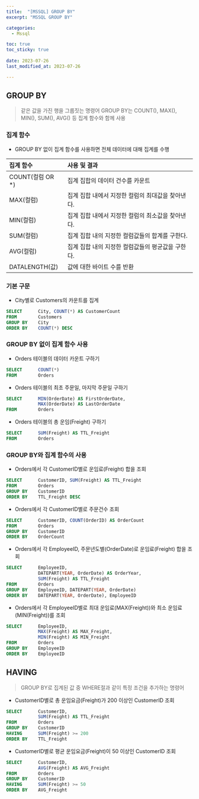 ```yaml
---
title:  "[MSSQL] GROUP BY" 
excerpt: "MSSQL GROUP BY"

categories:
  - Mssql

toc: true
toc_sticky: true
 
date: 2023-07-26
last_modified_at: 2023-07-26

---
```

## GROUP BY
> 같은 값을 가진 행을 그룹짓는 명령어
> GROUP BY는 COUNT(), MAX(), MIN(), SUM(), AVG() 등 집계 함수와 함께 사용

### 집계 함수
- GROUP BY 없이 집계 함수를 사용하면 전체 데이터에 대해 집계를 수행

| 집계 함수          | 사용 및 결과                      |
|:---------------|:-----------------------------|
| COUNT(컬럼 OR *) | 집계 집합의 데이터 건수를 카운트           |
| MAX(컬럼)        | 집계 집합 내에서 지정한 컬럼의 최대값을 찾아낸다. |
| MIN(컬럼)        | 집계 집합 내에서 지정한 컬럼의 최소값을 찾아낸다. |
| SUM(컬럼)        | 집계 집합 내의 지정한 컬럼값들의 합계를 구한다.  |
| AVG(컬럼)        | 집계 집합 내의 지정한 컬럼값들의 평균값을 구한다. |
| DATALENGTH(값)  | 값에 대한 바이트 수를 반환              |

### 기본 구문
- City별로 Customers의 카운트를 집계
```sql
SELECT      City, COUNT(*) AS CustomerCount
FROM        Customers
GROUP BY    City
ORDER BY    COUNT(*) DESC
```

### GROUP BY 없이 집계 함수 사용
- Orders 테이블의 데이터 카운트 구하기
```sql
SELECT      COUNT(*)
FROM        Orders
```
- Orders 테이블의 최초 주문일, 마지막 주문일 구하기
```sql
SELECT      MIN(OrderDate) AS FirstOrderDate,
            MAX(OrderDate) AS LastOrderDate
FROM        Orders
```
- Orders 테이블의 총 운임(Freight) 구하기
```sql
SELECT      SUM(Freight) AS TTL_Freight
FROM        Orders
```

### GROUP BY와 집계 함수의 사용
- Orders에서 각 CustomerID별로 운임료(Freight) 합을 조회
```sql
SELECT      CustomerID, SUM(Freight) AS TTL_Freight
FROM        Orders
GROUP BY    CustomerID
ORDER BY    TTL_Freight DESC
```
- Orders에서 각 CustomerID별로 주문건수 조회
```sql
SELECT      CustomerID, COUNT(OrderID) AS OrderCount
FROM        Orders
GROUP BY    CustomerID
ORDER BY    OrderCount
```
- Orders에서 각 EmployeeID, 주문년도별(OrderDate)로 운임료(Freight) 합을 조회
```sql
SELECT      EmployeeID, 
            DATEPART(YEAR, OrderDate) AS OrderYear, 
            SUM(Freight) AS TTL_Freight
FROM        Orders
GROUP BY    EmployeeID, DATEPART(YEAR, OrderDate)
ORDER BY    DATEPART(YEAR, OrderDate), EmployeeID
```
- Orders에서 각 EmployeeID별로 최대 운임료(MAX(Freight))와 최소 운임료(MIN(Freight))를 조회
```sql
SELECT      EmployeeID, 
            MAX(Freight) AS MAX_Freight,
            MIN(Freight) AS MIN_Freight
FROM        Orders
GROUP BY    EmployeeID
ORDER BY    EmployeeID
```

## HAVING
> GROUP BY로 집계된 값 중 WHERE절과 같이 특정 조건을 추가하는 명령어

- CustomerID별로 총 운임요금(Freight)가 200 이상인 CustomerID 조회
```sql
SELECT      CustomerID, 
            SUM(Freight) AS TTL_Freight
FROM        Orders
GROUP BY    CustomerID
HAVING      SUM(Freight) >= 200
ORDER BY    TTL_Freight
```
- CustomerID별로 평균 운임요금(Freight)이 50 이상인 CustomerID 조회
```sql
SELECT      CustomerID, 
            AVG(Freight) AS AVG_Freight
FROM        Orders
GROUP BY    CustomerID
HAVING      SUM(Freight) >= 50
ORDER BY    AVG_Freight
```
